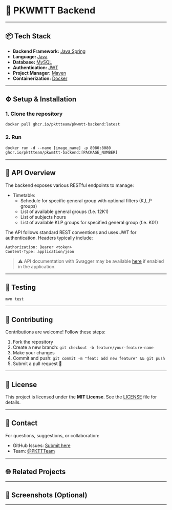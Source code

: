 # 🚀 PKWMTT Backend

---

## 📦 Tech Stack

- **Backend Framework:** [Java Spring](https://spring.io/)
- **Language:** [Java](https://www.java.com/pl/)
- **Database:** [MySQL](https://www.mysql.com/)
- **Authentication:** [JWT](https://jwt.io/)
- **Project Manager:** [Maven](https://maven.apache.org/)
- **Containerization:** [Docker](https://www.docker.com/)

---

## ⚙️ Setup & Installation

### 1. Clone the repository

```shell
docker pull ghcr.io/pkttteam/pkwmtt-backend:latest
```

### 2. Run

```shell
docker run -d --name [image_name] -p 8080:8080 ghcr.io/pkttteam/pkwmttt-backend:[PACKAGE_NUMBER]
```

---

## 📮 API Overview

The backend exposes various RESTful endpoints to manage:

- Timetable:
    - Schedule for specific general group with optional filters (K,L,P groups)
    - List of available general groups (f.e. 12K1)
    - List of subjects hours
    - List of available KLP groups for specified general group (f.e. K01)

The API follows standard REST conventions and uses JWT for authentication. Headers typically include:

```
Authorization: Bearer <token>
Content-Type: application/json
```

> ⚠️ API documentation with Swagger may be available [here](http://localhost:8080/swagger-ui/index.html) if enabled in
> the application.

---

## 🧪 Testing

```shell
mvn test
```

---

## 🤝 Contributing

Contributions are welcome! Follow these steps:

1. Fork the repository
2. Create a new branch: `git checkout -b feature/your-feature-name`
3. Make your changes
4. Commit and push: `git commit -m "feat: add new feature" && git push`
5. Submit a pull request 🚀

---

## 📄 License

This project is licensed under the **MIT License**. See the [LICENSE](./LICENSE) file for details.

---

## 💬 Contact

For questions, suggestions, or collaboration:

- GitHub Issues: [Submit here](https://github.com/PKWMApp/PKWMTT-backend/issues)
- Team: [@PKTTTeam](https://github.com/PKWMApp
  )

---

## 🌐 Related Projects

---

## 📸 Screenshots (Optional)

---



